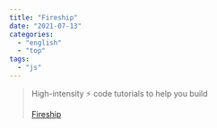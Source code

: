 ```yaml
---
title: "Fireship"
date: "2021-07-13"
categories:
  - "english"
  - "top"
tags:
  - "js"
---
```


> High-intensity ⚡ code tutorials to help you build
>
> [Fireship](https://www.youtube.com/c/Fireship/playlists)
